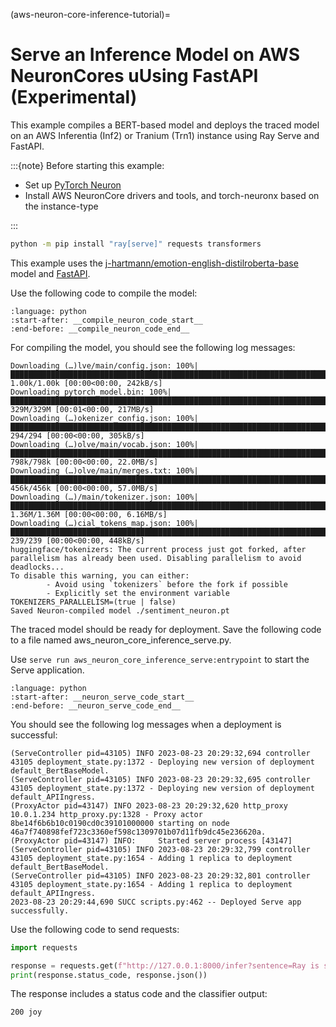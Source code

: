 (aws-neuron-core-inference-tutorial)=

# Serve an Inference Model on AWS NeuronCores uUsing FastAPI (Experimental)
This example compiles a BERT-based model and deploys the traced model on an AWS Inferentia (Inf2) or Tranium (Trn1)
instance using Ray Serve and FastAPI.


:::{note}
  Before starting this example: 
  * Set up [PyTorch Neuron](https://awsdocs-neuron.readthedocs-hosted.com/en/latest/general/setup/torch-neuronx.html#setup-torch-neuronx)
  * Install AWS NeuronCore drivers and tools, and torch-neuronx based on the instance-type

:::

```bash
python -m pip install "ray[serve]" requests transformers
```

This example uses the [j-hartmann/emotion-english-distilroberta-base](https://huggingface.co/j-hartmann/emotion-english-distilroberta-base) model and [FastAPI](https://fastapi.tiangolo.com/).

Use the following code to compile the model:
```{literalinclude} ../doc_code/aws_neuron_core_inference_serve.py
:language: python
:start-after: __compile_neuron_code_start__
:end-before: __compile_neuron_code_end__
```


For compiling the model, you should see the following log messages:
```text
Downloading (…)lve/main/config.json: 100%|█████████████████████████████████████████████████████████████████████████████████████████████████████████████████████████████████████████████████████████████████| 1.00k/1.00k [00:00<00:00, 242kB/s]
Downloading pytorch_model.bin: 100%|█████████████████████████████████████████████████████████████████████████████████████████████████████████████████████████████████████████████████████████████████████████| 329M/329M [00:01<00:00, 217MB/s]
Downloading (…)okenizer_config.json: 100%|█████████████████████████████████████████████████████████████████████████████████████████████████████████████████████████████████████████████████████████████████████| 294/294 [00:00<00:00, 305kB/s]
Downloading (…)olve/main/vocab.json: 100%|██████████████████████████████████████████████████████████████████████████████████████████████████████████████████████████████████████████████████████████████████| 798k/798k [00:00<00:00, 22.0MB/s]
Downloading (…)olve/main/merges.txt: 100%|██████████████████████████████████████████████████████████████████████████████████████████████████████████████████████████████████████████████████████████████████| 456k/456k [00:00<00:00, 57.0MB/s]
Downloading (…)/main/tokenizer.json: 100%|████████████████████████████████████████████████████████████████████████████████████████████████████████████████████████████████████████████████████████████████| 1.36M/1.36M [00:00<00:00, 6.16MB/s]
Downloading (…)cial_tokens_map.json: 100%|█████████████████████████████████████████████████████████████████████████████████████████████████████████████████████████████████████████████████████████████████████| 239/239 [00:00<00:00, 448kB/s]
huggingface/tokenizers: The current process just got forked, after parallelism has already been used. Disabling parallelism to avoid deadlocks...
To disable this warning, you can either:
        - Avoid using `tokenizers` before the fork if possible
        - Explicitly set the environment variable TOKENIZERS_PARALLELISM=(true | false)
Saved Neuron-compiled model ./sentiment_neuron.pt
```

The traced model should be ready for deployment. Save the following code to a file named aws_neuron_core_inference_serve.py.

Use `serve run aws_neuron_core_inference_serve:entrypoint` to start the Serve application.
```{literalinclude} ../doc_code/aws_neuron_core_inference_serve.py
:language: python
:start-after: __neuron_serve_code_start__
:end-before: __neuron_serve_code_end__
```


You should see the following log messages when a deployment is successful:
```text
(ServeController pid=43105) INFO 2023-08-23 20:29:32,694 controller 43105 deployment_state.py:1372 - Deploying new version of deployment default_BertBaseModel.
(ServeController pid=43105) INFO 2023-08-23 20:29:32,695 controller 43105 deployment_state.py:1372 - Deploying new version of deployment default_APIIngress.
(ProxyActor pid=43147) INFO 2023-08-23 20:29:32,620 http_proxy 10.0.1.234 http_proxy.py:1328 - Proxy actor 8be14f6b6b10c0190cd0c39101000000 starting on node 46a7f740898fef723c3360ef598c1309701b07d11fb9dc45e236620a.
(ProxyActor pid=43147) INFO:     Started server process [43147]
(ServeController pid=43105) INFO 2023-08-23 20:29:32,799 controller 43105 deployment_state.py:1654 - Adding 1 replica to deployment default_BertBaseModel.
(ServeController pid=43105) INFO 2023-08-23 20:29:32,801 controller 43105 deployment_state.py:1654 - Adding 1 replica to deployment default_APIIngress.
2023-08-23 20:29:44,690 SUCC scripts.py:462 -- Deployed Serve app successfully.
```

Use the following code to send requests:
```python
import requests

response = requests.get(f"http://127.0.0.1:8000/infer?sentence=Ray is super cool")
print(response.status_code, response.json())
```
The response includes a status code and the classifier output:

```text
200 joy
```
